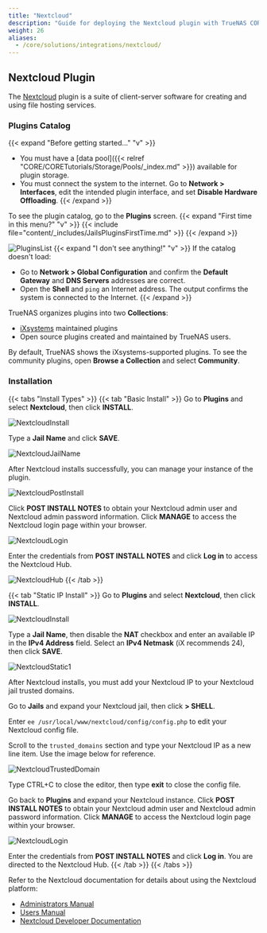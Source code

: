 ```yaml
---
title: "Nextcloud"
description: "Guide for deploying the Nextcloud plugin with TrueNAS CORE."
weight: 26
aliases:
  - /core/solutions/integrations/nextcloud/
---
```


## Nextcloud Plugin

The [Nextcloud](https://nextcloud.com/) plugin is a suite of client-server software for creating and using file hosting services. 

### Plugins Catalog

{{< expand "Before getting started..." "v" >}}
* You must have a [data pool]({{< relref "CORE/CORETutorials/Storage/Pools/_index.md" >}}) available for plugin storage.
* You must connect the system to the internet.
Go to **Network > Interfaces**, edit the intended plugin interface, and set **Disable Hardware Offloading**.
{{< /expand >}}

To see the plugin catalog, go to the **Plugins** screen.
{{< expand "First time in this menu?" "v" >}}
{{< include file="content/_includes/JailsPluginsFirstTime.md" >}}
{{< /expand >}}

![PluginsList](/images/CORE/Plugins/PluginsList.png "Plugins Catalog")
{{< expand "I don't see anything!" "v" >}}
If the catalog doesn't load:
* Go to **Network > Global Configuration** and confirm the **Default Gateway** and **DNS Servers** addresses are correct.
* Open the **Shell** and `ping` an Internet address. 
The output confirms the system is connected to the Internet.
{{< /expand >}}

TrueNAS organizes plugins into two **Collections**:

* [iXsystems](https://www.ixsystems.com/) maintained plugins
* Open source plugins created and maintained by TrueNAS users.

By default, TrueNAS shows the iXsystems-supported plugins.
To see the community plugins, open **Browse a Collection** and select **Community**.

### Installation

{{< tabs "Install Types" >}}
{{< tab "Basic Install" >}}
Go to **Plugins** and select **Nextcloud**, then click **INSTALL**.

![NextcloudInstall](/images/Solutions/SolutionsIntegrationsNextcloudInstall.png "Nextcloud Install")

Type a **Jail Name** and click **SAVE**.

![NextcloudJailName](/images/Solutions/SolutionsIntegrationsNextcloudJailName.png "Nextcloud Jail Name")

After Nextcloud installs successfully, you can manage your instance of the plugin.  

![NextcloudPostInstall](/images/Solutions/SolutionsIntegrationsNextcloudPostInstall.png "Nextcloud Post Install")

Click **POST INSTALL NOTES** to obtain your Nextcloud admin user and  Nextcloud admin password information. 
Click **MANAGE** to access the Nextcloud login page within your browser.

![NextcloudLogin](/images/Solutions/SolutionsIntegrationsNextcloudLogin.png "Nextcloud Login")

Enter the credentials from **POST INSTALL NOTES** and click **Log in** to access the Nextcloud Hub.

![NextcloudHub](/images/Solutions/SolutionsIntegrationsNextcloudLogin.png "Nextcloud Hub")
{{< /tab >}}

{{< tab "Static IP Install" >}}
Go to **Plugins** and select **Nextcloud**, then click **INSTALL**.

![NextcloudInstall](/images/Solutions/SolutionsIntegrationsNextcloudInstall.png "Nextcloud Install")

Type a **Jail Name**, then disable the **NAT** checkbox and enter an available IP in the **IPv4 Address** field. 
Select an **IPv4 Netmask** (iX recommends 24), then click **SAVE**.

![NextcloudStatic1](/images/Solutions/NextcloudStatic1.png "Nextcloud Static Setup")

After Nextcloud installs, you must add your Nextcloud IP to your Nextcloud jail trusted domains.

Go to **Jails** and expand your Nextcloud jail, then click **> SHELL**.

Enter `ee /usr/local/www/nextcloud/config/config.php` to edit your Nextcloud config file.

Scroll to the `trusted_domains` section and type your Nextcloud IP as a new line item. Use the image below for reference.

![NextcloudTrustedDomain](/images/Solutions/NextcloudTrustedDomain.png "Nextcloud Add Trusted Domain")

Type <kdb>CTRL+C</kdb> to close the editor, then type **exit** to close the config file.

Go back to **Plugins** and expand your Nextcloud instance. 
Click **POST INSTALL NOTES** to obtain your Nextcloud admin user and Nextcloud admin password information. Click **MANAGE** to access the Nextcloud login page within your browser.

![NextcloudLogin](/images/Solutions/SolutionsIntegrationsNextcloudLogin.png "Nextcloud Login")

Enter the credentials from **POST INSTALL NOTES** and click **Log in**.  You are directed to the Nextcloud Hub.
{{< /tab >}}
{{< /tabs >}}

Refer to the Nextcloud documentation for details about using the Nextcloud platform:

* [Administrators Manual](https://docs.nextcloud.com/server/latest/admin_manual/)
* [Users Manual](https://docs.nextcloud.com/server/latest/user_manual/en/)
* [Nextcloud Developer Documentation](https://docs.nextcloud.com/server/latest/developer_manual/)
